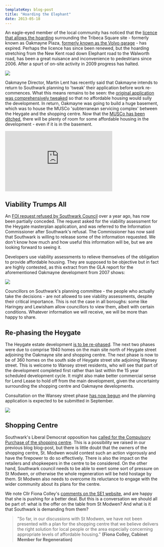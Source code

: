 ```yaml
---
templateKey: blog-post
title: "Hoarding the Elephant"
date: 2013-05-18
---
```

An eagle-eyed member of the local community has noticed that the [licence that allows the hoarding](http://crappistmartin.github.io/images/TribecaHoardingsLicence.jpg) surrounding the Tribeca Square site - formerly known as Oakmayne Plaza, [formerly known as the Volvo garage](http://crappistmartin.github.io/images/volvocpo.jpg) - has expired. Perhaps the licence has since been renewed, but the hoarding stretching from the New Kent road down Elephant road to the Walworth road, has been a great nuisance and inconvenience to pedestrians since 2006.
After a spurt of on-site activity in 2009 progress has halted.

![](http://southwarknotes.files.wordpress.com/2009/12/plazagone1.jpg)

Oakmayne Director, Martin Lent has recently said that Oakmayne intends to return to Southwark planning to 'tweak' their application before work re-commences. What this means remains to be seen: the [original application was comprehensively tweaked](http://www.london-se1.co.uk/news/view/3641) so that no affordable housing would sully the development. In return, Oakmayne was going to build a huge basement, which was to house the MUSCo 'subterranean servicing complex' between the Heygate and the shopping centre. Now that the [MUSCo has been ditched](http://www.london-se1.co.uk/news/view/5052), there will be plenty of room for some affordable housing in the development - even if it is in the basement.  

<iframe width="350" height="197" src="http://www.youtube.com/embed/bIlzq9g1u8c" frameborder="0" allowfullscreen></iframe>

## Viability Trumps All
An [FOI request refused by Southwark Council](https://www.whatdotheyknow.com/request/viability_assessment_for_plannin#outgoing-205692) over a year ago, has now been partially conceded. The request asked for the viability assessment for the Heygate masterplan application, and was referred to the Information Commissioner after Southwark's refusal. The Commissioner has now said that Southwark is willing to release some of the information requested. We don't know how much and how useful this information will be, but we are looking forward to seeing it. 

Developers use viability assessments to relieve themselves of the obligation to provide affordable housing. They are supposed to be objective but in fact are highly contested, as this extract from the GLA report for the aforementioned Oakmayne development from 2007 shows:  

![](http://crappistmartin.github.io/images/gla.jpg)

Councillors on Southwark's planning committee - the people who actually take the decisions - are not allowed to see viability assessments, despite their critical importance. This is not the case in all boroughs: some like Haringey and Lewisham allow councillors to view them, albeit with certain conditions. Whatever information we will receive, we will be more than happy to share. 


## Re-phasing the Heygate
The Heygate estate development [is to be re-phased](http://www.london-se1.co.uk/news/view/6817). The next two phases were due to comprise 1940 homes on the main site north of Heygate street adjoining the Oakmayne site and shopping centre. The next phase is now to be of 360 homes on the south side of Heygate street site adjoining Wansey street. This is welcome to Wansey street residents, who will see that part of the development completed first rather than last within the 15 year scheduled development cycle. It might also make better commercial sense for Lend Lease to hold off from the main development, given the uncertainty surrounding the shopping centre and Oakmayne developments.
 
Consultation on the Wansey street phase [has now begun](http://www.elephantandcastle.org.uk/pages/news_events/215/elephant_castle.html) and the planning application is expected to be submitted in September.

![](http://crappistmartin.github.io/images/heygatephases.jpg)

## Shopping Centre
Southwark's Liberal Democrat opposition has [called for the Compulsory Purchase of the shopping centre](http://www.london-se1.co.uk/news/view/6808). This is a possibility we raised in our previous blog blog-post, but there is little doubt that the owners of the shopping centre, St. Modwen would contest such an action vigorously and have the firepower to do so effectively. There is also the impact on the retailers and shopkeepers in the centre to be considered. On the other hand, Southwark council needs to be able to exert some sort of pressure on St Modwen, or otherwise the whole regeneration will be held hostage by them. St Modwen also needs to overcome its reluctance to engage with the wider community about its plans for the centre. 

We note Cllr Fiona Colley's [comments on the SE1 website](http://www.london-se1.co.uk/news/view/6808), and are happy that she is pushing for a better deal. But this is a conversation we should all be part of: what is the offer on the table from St Modwen? And what is it that Southwark is demanding from them?

>"So far, in our discussions with St Modwen, we have not been presented with a plan for the shopping centre that we believe delivers the right solution for local people or the area especially concerning appropriate levels of affordable housing." __(Fiona Colley, Cabinet Member for Regeneration)__











